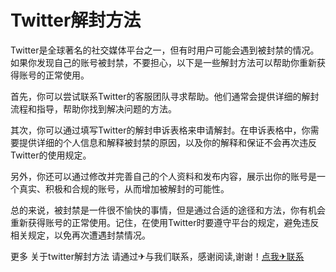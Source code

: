 # Twitter解封方法

Twitter是全球著名的社交媒体平台之一，但有时用户可能会遇到被封禁的情况。如果你发现自己的账号被封禁，不要担心，以下是一些解封方法可以帮助你重新获得账号的正常使用。

首先，你可以尝试联系Twitter的客服团队寻求帮助。他们通常会提供详细的解封流程和指导，帮助你找到解决问题的方法。

其次，你可以通过填写Twitter的解封申诉表格来申请解封。在申诉表格中，你需要提供详细的个人信息和解释被封禁的原因，以及你的解释和保证不会再次违反Twitter的使用规定。

另外，你还可以通过修改并完善自己的个人资料和发布内容，展示出你的账号是一个真实、积极和合规的账号，从而增加被解封的可能性。

总的来说，被封禁是一件很不愉快的事情，但是通过合适的途径和方法，你有机会重新获得账号的正常使用。记住，在使用Twitter时要遵守平台的规定，避免违反相关规定，以免再次遭遇封禁情况。

更多 关于twitter解封方法 请通过✈与我们联系，感谢阅读,谢谢！[点我✈联系](https://b.k02.cc)